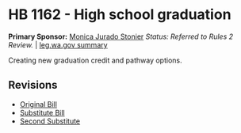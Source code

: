 # HB 1162 - High school graduation
**Primary Sponsor:** [Monica Jurado Stonier](/person/leg/monica.stonier.md)
*Status: Referred to Rules 2 Review.* | [leg.wa.gov summary](https://app.leg.wa.gov/billsummary?BillNumber=1162&Year=2021)

Creating new graduation credit and pathway options. 

## Revisions
* [Original Bill](1/)
* [Substitute Bill](S/)
* [Second Substitute](S2/)